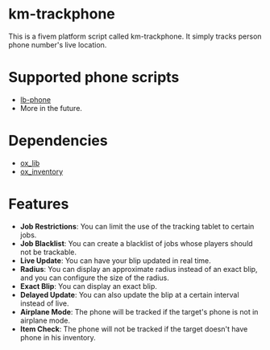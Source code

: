 # km-trackphone

This is a fivem platform script called km-trackphone. It simply tracks person phone number's live location.

# Supported phone scripts
- [lb-phone](https://lbphone.com/)
- More in the future.

# Dependencies
- [ox_lib](https://github.com/overextended/ox_lib)
- [ox_inventory](https://github.com/overextended/ox_inventory)

# Features

- **Job Restrictions**: You can limit the use of the tracking tablet to certain jobs.
- **Job Blacklist**: You can create a blacklist of jobs whose players should not be trackable.
- **Live Update**: You can have your blip updated in real time.
- **Radius**: You can display an approximate radius instead of an exact blip, and you can configure the size of the radius.
- **Exact Blip**: You can display an exact blip.
- **Delayed Update**: You can also update the blip at a certain interval instead of live.
- **Airplane Mode**: The phone will be tracked if the target's phone is not in airplane mode.
- **Item Check**: The phone will not be tracked if the target doesn't have phone in his inventory.
